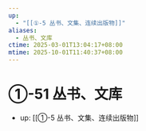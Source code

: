 ```yaml
---
up:
  - "[[①-5 丛书、文集、连续出版物]]"
aliases:
  - 丛书、文库
ctime: 2025-03-01T13:04:17+08:00
mtime: 2025-10-01T11:40:37+08:00
---
```


# ①-51 丛书、文库

- up: [[①-5 丛书、文集、连续出版物]]
